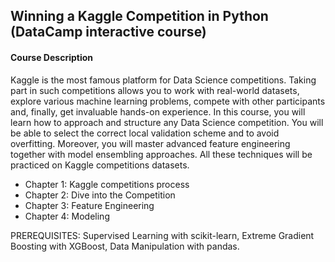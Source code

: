 ## Winning a Kaggle Competition in Python  (DataCamp interactive course)


#### Course Description

Kaggle is the most famous platform for Data Science competitions. Taking part in such competitions allows you to work with real-world datasets, explore various machine learning problems, compete with other participants and, finally, get invaluable hands-on experience. In this course, you will learn how to approach and structure any Data Science competition. You will be able to select the correct local validation scheme and to avoid overfitting. Moreover, you will master advanced feature engineering together with model ensembling approaches. All these techniques will be practiced on Kaggle competitions datasets.

- Chapter 1: Kaggle competitions process
- Chapter 2: Dive into the Competition
- Chapter 3: Feature Engineering
- Chapter 4: Modeling

PREREQUISITES: Supervised Learning with scikit-learn, Extreme Gradient Boosting with XGBoost, Data Manipulation with pandas. 